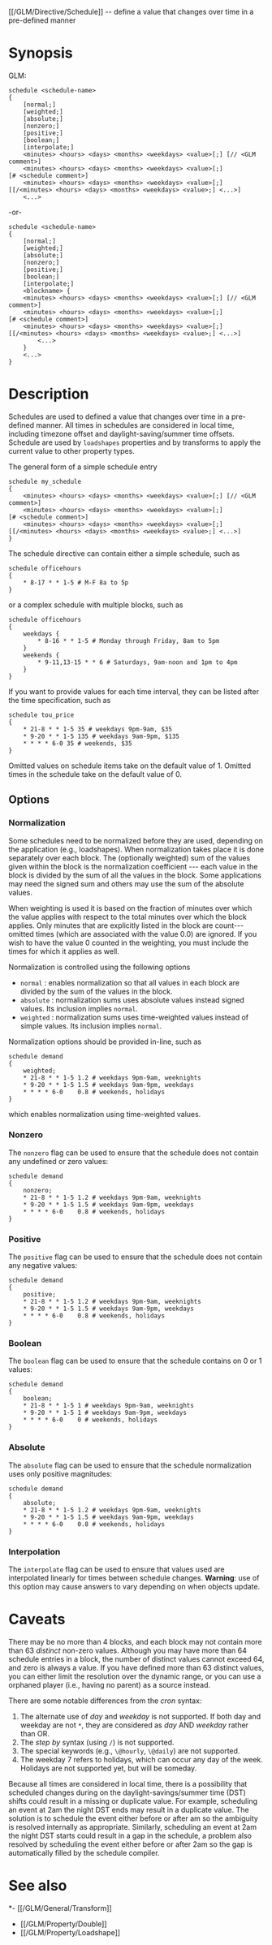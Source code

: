 [[/GLM/Directive/Schedule]] -- define a value that changes over time in a pre-defined manner

# Synopsis

GLM:

~~~
schedule <schedule-name> 
{
    [normal;]
    [weighted;]
    [absolute;]
    [nonzero;]
    [positive;]
    [boolean;]
    [interpolate;]
    <minutes> <hours> <days> <months> <weekdays> <value>[;] [// <GLM comment>]
    <minutes> <hours> <days> <months> <weekdays> <value>[;] [# <schedule comment>]
    <minutes> <hours> <days> <months> <weekdays> <value>[;] [[/<minutes> <hours> <days> <months> <weekdays> <value>;] <...>]
    <...>
~~~

-or-

~~~
schedule <schedule-name> 
{
    [normal;]
    [weighted;]
    [absolute;]
    [nonzero;]
    [positive;]
    [boolean;]
    [interpolate;]
    <blockname> {
    <minutes> <hours> <days> <months> <weekdays> <value>[;] [// <GLM comment>]
    <minutes> <hours> <days> <months> <weekdays> <value>[;] [# <schedule comment>]
    <minutes> <hours> <days> <months> <weekdays> <value>[;] [[/<minutes> <hours> <days> <months> <weekdays> <value>;] <...>]
        <...>
    }
    <...>
}
~~~

# Description

Schedules are used to defined a value that changes over time in a pre-defined manner. All times in schedules are considered in local time, including timezone offset and daylight-saving/summer time offsets. Schedule are used by `loadshapes` properties and by transforms to apply the current value to other property types.

The general form of a simple schedule entry

~~~
schedule my_schedule 
{
    <minutes> <hours> <days> <months> <weekdays> <value>[;] [// <GLM comment>]
    <minutes> <hours> <days> <months> <weekdays> <value>[;] [# <schedule comment>]
    <minutes> <hours> <days> <months> <weekdays> <value>[;] [[/<minutes> <hours> <days> <months> <weekdays> <value>;] <...>]
}
~~~

The schedule directive can contain either a simple schedule, such as

~~~
schedule officehours 
{
    * 8-17 * * 1-5 # M-F 8a to 5p
}
~~~

or a complex schedule with multiple blocks, such as

~~~
schedule officehours 
{
    weekdays {
        * 8-16 * * 1-5 # Monday through Friday, 8am to 5pm
    }
    weekends {
        * 9-11,13-15 * * 6 # Saturdays, 9am-noon and 1pm to 4pm
    }
}
~~~

If you want to provide values for each time interval, they can be listed after the time specification, such as

~~~
schedule tou_price 
{
    * 21-8 * * 1-5 35 # weekdays 9pm-9am, $35
    * 9-20 * * 1-5 135 # weekdays 9am-9pm, $135
    * * * * 6-0 35 # weekends, $35
}
~~~

Omitted values on schedule items take on the default value of 1. Omitted times in the schedule take on the default value of 0.

## Options

### Normalization

Some schedules need to be normalized before they are used, depending on the application (e.g., loadshapes). When normalization takes place it is done separately over each block. The (optionally weighted) sum of the values given within the block is the normalization coefficient --- each value in the block is divided by the sum of all the values in the block. Some applications may need the signed sum and others may use the sum of the absolute values.

When weighting is used it is based on the fraction of minutes over which the value applies with respect to the total minutes over which the block applies. Only minutes that are explicitly listed in the block are count---omitted times (which are associated with the value 0.0) are ignored. If you wish to have the value 0 counted in the weighting, you must include the times for which it applies as well.

Normalization is controlled using the following options

- `normal` : enables normalization so that all values in each block are divided by the sum of the values in the block.
- `absolute` : normalization sums uses absolute values instead signed values. Its inclusion implies `normal`.
- `weighted` : normalization sums uses time-weighted values instead of simple values. Its inclusion implies `normal`.

Normalization options should be provided in-line, such as

~~~
schedule demand 
{
    weighted;
    * 21-8 * * 1-5 1.2 # weekdays 9pm-9am, weeknights
    * 9-20 * * 1-5 1.5 # weekdays 9am-9pm, weekdays
    * * * * 6-0    0.8 # weekends, holidays
}
~~~

which enables normalization using time-weighted values.

### Nonzero

The `nonzero` flag can be used to ensure that the schedule does not contain any undefined or zero values:

~~~
schedule demand 
{
    nonzero;
    * 21-8 * * 1-5 1.2 # weekdays 9pm-9am, weeknights
    * 9-20 * * 1-5 1.5 # weekdays 9am-9pm, weekdays
    * * * * 6-0    0.8 # weekends, holidays
}
~~~

### Positive

The `positive` flag can be used to ensure that the schedule does not contain any negative values:

~~~
schedule demand 
{
    positive;
    * 21-8 * * 1-5 1.2 # weekdays 9pm-9am, weeknights
    * 9-20 * * 1-5 1.5 # weekdays 9am-9pm, weekdays
    * * * * 6-0    0.8 # weekends, holidays
}
~~~

### Boolean

The `boolean` flag can be used to ensure that the schedule contains on 0 or 1 values:

~~~
schedule demand 
{
    boolean;
    * 21-8 * * 1-5 1 # weekdays 9pm-9am, weeknights
    * 9-20 * * 1-5 1 # weekdays 9am-9pm, weekdays
    * * * * 6-0    0 # weekends, holidays
}
~~~

### Absolute

The `absolute` flag can be used to ensure that the schedule normalization uses only positive magnitudes:

~~~
schedule demand 
{
    absolute;
    * 21-8 * * 1-5 1.2 # weekdays 9pm-9am, weeknights
    * 9-20 * * 1-5 1.5 # weekdays 9am-9pm, weekdays
    * * * * 6-0    0.8 # weekends, holidays
}
~~~

### Interpolation

The `interpolate` flag can be used to ensure that values used are
interpolated linearly for times between schedule changes. **Warning**:
use of this option may cause answers to vary depending on when objects
update.

# Caveats

There may be no more than 4 blocks, and each block may not contain more
than 63 *distinct* non-zero values. Although you may have more than 64
schedule entries in a block, the number of distinct values cannot exceed
64, and zero is always a value. If you have defined more than 63
distinct values, you can either limit the resolution over the dynamic
range, or you can use a orphaned player (i.e., having no parent) as a
source instead.

There are some notable differences from the *cron* syntax:

1.  The alternate use of *day* and *weekday* is not supported. If both
    day and weekday are not `*`, they are considered as *day* AND
    *weekday* rather than OR.
2.  The *step by* syntax (using `/`) is not supported.
3.  The special keywords (e.g., `\@hourly`, `\@daily`) are not supported.
4.  The weekday 7 refers to holidays, which can occur any day of the
    week. Holidays are not supported yet, but will be someday.

Because all times are considered in local time, there is a possibility
that scheduled changes during on the daylight-savings/summer time (DST)
shifts could result in a missing or duplicate value. For example,
scheduling an event at 2am the night DST ends may result in a duplicate
value. The solution is to schedule the event either before or after am
so the ambiguity is resolved internally as appropriate. Similarly,
scheduling an event at 2am the night DST starts could result in a gap in
the schedule, a problem also resolved by scheduling the event either
before or after 2am so the gap is automatically filled by the schedule
compiler.

# See also

*- [[/GLM/General/Transform]]
- [[/GLM/Property/Double]]
- [[/GLM/Property/Loadshape]]
